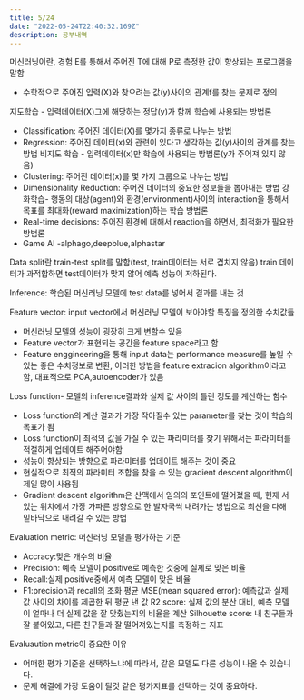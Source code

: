 ```yaml
---
title: 5/24
date: "2022-05-24T22:40:32.169Z"
description: 공부내역
---
```


머신러닝이란, 경험 E를 통해서 주어진 T에 대해 P로 측정한 값이 향상되는 프로그램을 말함

- 수학적으로 주어진 입력(X)와 찾으려는 값(y)사이의 관계f를 찾는 문제로 정의

지도학습 - 입력데이터(X)그에 해당하는 정답(y)가 함께 학습에 사용되는 방법론

- Classification: 주어진 데이터(X)를 몇가지 종류로 나누는 방법
- Regression: 주어진 데이터(x)와 관련이 있다고 생각하는 값(y)사이의 관계를 찾는 방법
  비지도 학습 - 입력데이터(x)만 학습에 사용되는 방법론(y가 주어져 있지 않음)
- Clustering: 주어진 데이터(x)를 몇 가지 그룹으로 나누는 방법
- Dimensionality Reduction: 주어진 데이터의 중요한 정보들을 뽑아내는 방법
  강화학습- 행동의 대상(agent)와 환경(environment)사이의 interaction을 통해서 목표를 최대화(reward maximization)하는 학습 방법론
- Real-time decisions: 주어진 환경에 대해서 reaction을 하면서, 최적화가 필요한 방법론
- Game AI -alphago,deepblue,alphastar

Data split란 train-test split를 말함(test, train데이터는 서로 겹치지 않음) train 데이터가 과적합하면 test데이터가 맞지 않어 예측 성능이 저하된다.

Inference: 학습된 머신러닝 모델에 test data를 넣어서 결과를 내는 것

Feature vector: input vector에서 머신러닝 모델이 보아야할 특징을 정의한 수치값들

- 머신러닝 모델의 성능이 굉장히 크게 변할수 있음
- Feature vector가 표현되는 공간을 feature space라고 함
- Feature enggineering을 통해 input data는 performance measure를 높일 수 있는 좋은 수치정보로 변환, 이러한 방법을 feature extracion algorithm이라고 함, 대표적으로 PCA,autoencoder가 있음

Loss function- 모델의 inference결과와 실제 값 사이의 틀린 정도를 계산하는 함수

- Loss function의 계산 결과가 가장 작아질수 있는 parameter를 찾는 것이 학습의 목표가 됨
- Loss function이 최적의 값을 가질 수 있는 파라미터를 찾기 위해서는 파라미터를 적절하게 업데이트 해주어야함
- 성능이 향상되는 방향으로 파라미터를 업데이트 해주는 것이 중요
- 현실적으로 최적의 파라미터 조합을 찾을 수 있는 gradient descent algorithm이 제일 많이 사용됨
- Gradient descent algorithm은 산맥에서 임의의 포인트에 떨어졌을 때, 현재 서 있는 위치에서 가장 가파른 방향으로 한 발자국씩 내려가는 방법으로 최선을 다해 밑바닥으로 내려갈 수 있는 방법

Evaluation metric: 머신러닝 모델을 평가하는 기준

- Accracy:맞은 개수의 비율
- Precision: 예측 모델이 positive로 예측한 것중에 실제로 맞은 비율
- Recall:실제 positive중에서 예측 모델이 맞은 비율
- F1:precision과 recall의 조화 평균
  MSE(mean squared error): 예측값과 실제값 사이의 차이를 제곱한 뒤 평균 낸 값
  R2 score: 실제 값의 분산 대비, 예측 모델이 얼마나 더 실제 값을 잘 맞췄는지의 비율을 계산
  Silhouette score: 내 친구들과 잘 붙어있고, 다른 친구들과 잘 떨어져있는지를 측정하는 지표

Evaluaution metric이 중요한 이유

- 어떠한 평가 기준을 선택하느냐에 따라서, 같은 모델도 다른 성능이 나올 수 있습니다.
- 문제 해결에 가장 도움이 될것 같은 평가지표를 선택하는 것이 중요하다.
